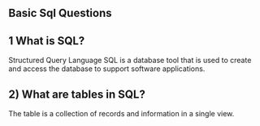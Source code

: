 ## Basic Sql Questions

## 1 What is SQL?

 Structured Query Language SQL is a database tool that is used to create and access the database to support software applications.

## 2) What are tables in SQL?

The table is a collection of records and information in a single view.
